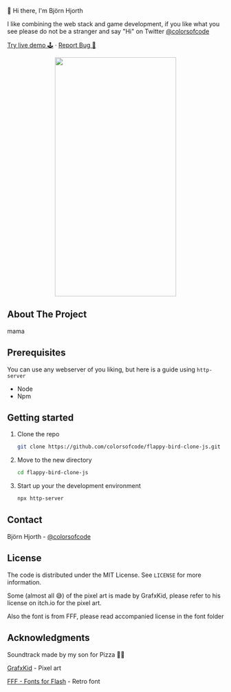 👋 Hi there, I'm Björn Hjorth

I like combining the web stack and game development, if you like what you see please do not be a stranger and say "Hi" on Twitter [@colorsofcode](https://twitter.com/colorsofcode)

<a href="https://flappy-bird-clone-js.vercel.app/">Try live demo 🕹️</a>
·
<a href="https://github.com/colorsofcode/flappy-bird-clone-js/issues">Report Bug 🐛</a>

<div align="center">
   <img src="./art/gameplay.gif" width="282" height="555">
</div>

<!-- ABOUT -->
## About The Project

mama

<!-- PREREQUISITES -->
## Prerequisites
You can use any webserver of you liking, but here is a guide using `http-server`

* Node
* Npm

<!-- STARTING -->
## Getting started 

1. Clone the repo
   ```sh
   git clone https://github.com/colorsofcode/flappy-bird-clone-js.git
   ```
2. Move to the new directory
    ```sh
    cd flappy-bird-clone-js
    ```
3. Start up your the development environment
   ```sh
   npx http-server
   ```
<!-- CONTACT -->
## Contact

Björn Hjorth - [@colorsofcode](https://twitter.com/colorsofcode)

<!-- LICENSE -->
## License

The code is distributed under the MIT License. See `LICENSE` for more information.

Some (almost all 😅) of the pixel art is made by GrafxKid, please refer to his license on itch.io for the pixel art.

Also the font is from FFF, please read accompanied license in the font folder

<!-- ACKKNOWLEDGE -->
## Acknowledgments

Soundtrack made by my son for Pizza 🍕🍕

[GrafxKid](https://grafxkid.itch.io/) - Pixel art

[FFF - Fonts for Flash](https://www.1001fonts.com/users/fontsforflash/) - Retro font